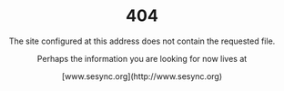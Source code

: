 <h1 align="center">404</h1>

<p align="center">
The site configured at this address does not contain the requested file.
</p>

<p align="center">
Perhaps the information you are looking for now lives at
</p>

<p align="center">
[www.sesync.org](http://www.sesync.org)
</p>
